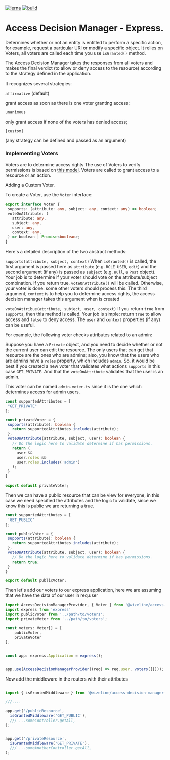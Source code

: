 [![lerna](https://img.shields.io/badge/maintained%20with-lerna-cc00ff.svg)](https://lerna.js.org/)    [![build](https://img.shields.io/travis/wizeline/access-decision-manager/master.svg)](https://travis-ci.org/wizeline/access-decision-manager)


 # Access Decision Manager - Express.


Determines whether or not an entity is entitled to perform a specific action,
for example, request a particular URI or modify a specific object. It relies on
Voters, all voters are called each time you use `isGranted()` method.

The Access Decision Manager takes the responses from all voters
and makes the final verdict (to allow or deny access to the resource)
according to the strategy defined in the application.

It recognizes several strategies:

`affirmative` (default)

grant access as soon as there is one voter granting access;

`unanimous`

only grant access if none of the voters has denied access;

`[custom]`

(any strategy can be defined and passed as an argument)



 ### Implementing Voters

 Voters are to determine access rights
The use of Voters to verify permissions is based on [this model](https://symfony.com/doc/current/security/voters.html).
Voters are called to grant access to a resource or an action.




  Adding a Custom Voter.


  To create a Voter,
use the `Voter` interface:

 ```typescript
export interface Voter {
  supports: (attribute: any, subject: any, context: any) => boolean;
  voteOnAttribute: (
    attribute: any,
    subject: any,
    user: any,
    context: any,
  ) => boolean | Promise<boolean>;
}
```
Here's a detailed description of the two abstract methods:

`supports(attribute, subject, context)`
When `isGranted()` is called, the first argument is passed here as `attribute` (e.g. `ROLE_USER`, `edit`) and the second argument (if any) is passed as `subject` (e.g. `null`, a `Post` object).
Your job is to determine if your voter should vote on the attribute/subject combination. if you return true, `voteOnAttribute()` will be called. Otherwise, your voter is done:
some other voters should process this. The third argument, `context` is to help you to determine access rights, the access decision manager takes this argument when is created

`voteOnAttribue(attribute, subject, user, context)`
If you return `true` from `supports`, then this method is called. Your job is simple: return `true` to allow access and `false` to deny access. The `user` and `context` properties (if any) can be useful.


For example, the following voter checks attributes related to an admin:

Suppose you have a `Private` object, and you need to decide whether or not the current user can edit the resource.
The only users that can get that resource are the ones who are admins; also, you know that the users who are admins have a `roles` property, which includes `admin`.
So, it would be best if you created a new voter that validates what actions `supports` in this case `GET_PRIVATE`.
And that the `voteOnAttribute` validates that the user is an admin.

This voter can be named `admin.voter.ts` since it is the one which determines access for admin users.


 ``` typescript
const supportedAttributes = [
  "GET_PRIVATE"
];

const privateVoter = {
  supports(attribute): boolean {
    return supportedAttributes.includes(attribute);
  },
  voteOnAttribute(attribute, subject, user): boolean {
    // Do the logic here to validate determine if has permissions.
    return (
      user &&
      user.roles &&
      user.roles.includes('admin')
    );
  }
}

export default privateVoter;

```

Then we can have a public resource that can be view for everyone,
in this case we need specified the attributes and the logic to validate,
since we know this is public we are returning a true.


 ``` typescript
const supportedAttributes = [
  'GET_PUBLIC'
];

const publicVoter = {
  supports(attribute): boolean {
    return supportedAttributes.includes(attribute);
  },
  voteOnAttribute(attribute, subject, user): boolean {
    // Do the logic here to validate determine if has permissions.
    return true;
  }
}

export default publicVoter;

 ```




Then let's add our voters to our express application, here we are assuming that we have the data of our user in req.user


``` typescript
import AccessDecisionManagerProvider, { Voter } from '@wizeline/access-decision-manager-express';
import express from 'express'
import publicVoter from '../path/to/voters';
import privateVoter from '../path/to/voters';

const voters: Voter[] = [
    publicVoter,
    privateVoter
];


const app: express.Application = express();


app.use(AccessDecisionManagerProvider((req) => req.user, voters({})));
```



Now add the middleware in the routers with their attributes

``` typescript

import { isGrantedMiddleware } from '@wizeline/access-decision-manager-express';

///....

app.get('/publicResource',
  isGrantedMiddleware('GET_PUBLIC'),
  /// ...someController.getAll,
);


app.get('/privateResource',
  isGrantedMiddleware('GET_PRIVATE'),
  /// ...someAnotherController.getAll,
);
```




